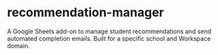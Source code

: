 # recommendation-manager
A Google Sheets add-on to manage student recommendations and send automated completion emails. Built for a specific school and Workspace domain. 
